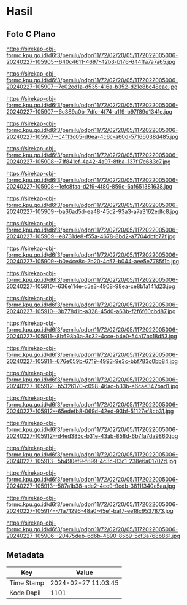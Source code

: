 # Hasil

## Foto C Plano

https://sirekap-obj-formc.kpu.go.id/d6f3/pemilu/pdpr/11/72/02/20/05/1172022005006-20240227-105905--640c4611-4697-42b3-b176-644ffa7a7a65.jpg

https://sirekap-obj-formc.kpu.go.id/d6f3/pemilu/pdpr/11/72/02/20/05/1172022005006-20240227-105907--7e02ed1a-d535-416a-b352-d21e8bc48eae.jpg

https://sirekap-obj-formc.kpu.go.id/d6f3/pemilu/pdpr/11/72/02/20/05/1172022005006-20240227-105907--6c389a0b-7dfc-4f74-a1f9-b97f89d1341e.jpg

https://sirekap-obj-formc.kpu.go.id/d6f3/pemilu/pdpr/11/72/02/20/05/1172022005006-20240227-105907--c4f13c05-d6ea-4c6c-a60d-57166038d485.jpg

https://sirekap-obj-formc.kpu.go.id/d6f3/pemilu/pdpr/11/72/02/20/05/1172022005006-20240227-105908--71f841ef-4a42-4a97-8fba-137f17e683c7.jpg

https://sirekap-obj-formc.kpu.go.id/d6f3/pemilu/pdpr/11/72/02/20/05/1172022005006-20240227-105908--1efc8faa-d2f9-4f80-859c-6af651381638.jpg

https://sirekap-obj-formc.kpu.go.id/d6f3/pemilu/pdpr/11/72/02/20/05/1172022005006-20240227-105909--ba66ad5d-ea48-45c2-93a3-a7a3162edfc8.jpg

https://sirekap-obj-formc.kpu.go.id/d6f3/pemilu/pdpr/11/72/02/20/05/1172022005006-20240227-105909--e8731de8-f55a-4678-8bd2-a7704dbfc77f.jpg

https://sirekap-obj-formc.kpu.go.id/d6f3/pemilu/pdpr/11/72/02/20/05/1172022005006-20240227-105909--b0e4ce8c-2b20-4c57-b044-aee5e7785f1b.jpg

https://sirekap-obj-formc.kpu.go.id/d6f3/pemilu/pdpr/11/72/02/20/05/1172022005006-20240227-105910--636e114e-c5e3-4908-98ea-ce8b1a141d23.jpg

https://sirekap-obj-formc.kpu.go.id/d6f3/pemilu/pdpr/11/72/02/20/05/1172022005006-20240227-105910--3b778d1b-a328-45d0-a63b-f2f6f60cbd87.jpg

https://sirekap-obj-formc.kpu.go.id/d6f3/pemilu/pdpr/11/72/02/20/05/1172022005006-20240227-105911--8b698b3a-3c32-4cce-b4e0-54a17bc18d53.jpg

https://sirekap-obj-formc.kpu.go.id/d6f3/pemilu/pdpr/11/72/02/20/05/1172022005006-20240227-105911--676e059b-6719-4993-9e3c-bbf783c0bb84.jpg

https://sirekap-obj-formc.kpu.go.id/d6f3/pemilu/pdpr/11/72/02/20/05/1172022005006-20240227-105912--b5326170-c098-46ac-b33b-e6cae342bad1.jpg

https://sirekap-obj-formc.kpu.go.id/d6f3/pemilu/pdpr/11/72/02/20/05/1172022005006-20240227-105912--65edefb8-069d-42ed-93bf-51127ef8cb31.jpg

https://sirekap-obj-formc.kpu.go.id/d6f3/pemilu/pdpr/11/72/02/20/05/1172022005006-20240227-105912--d4ed385c-b31e-43ab-858d-6b7fa7da9860.jpg

https://sirekap-obj-formc.kpu.go.id/d6f3/pemilu/pdpr/11/72/02/20/05/1172022005006-20240227-105913--5b490ef9-f899-4c3c-83c1-238e6a01702d.jpg

https://sirekap-obj-formc.kpu.go.id/d6f3/pemilu/pdpr/11/72/02/20/05/1172022005006-20240227-105913--587a1b38-ade2-4ee9-9cdb-3811f340e5aa.jpg

https://sirekap-obj-formc.kpu.go.id/d6f3/pemilu/pdpr/11/72/02/20/05/1172022005006-20240227-105914--7fa71296-48a0-45e1-ba17-ee18c9537873.jpg

https://sirekap-obj-formc.kpu.go.id/d6f3/pemilu/pdpr/11/72/02/20/05/1172022005006-20240227-105906--20475deb-6d6b-4890-85b9-5cf3a768b861.jpg


## Metadata

| Key        | Value               |
| ---------- | ------------------- |
| Time Stamp | 2024-02-27 11:03:45 |
| Kode Dapil | 1101                |



